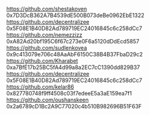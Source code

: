 https://github.com/shestakoven 0x7D3DcB362A7B4539dE500B073deBe0962EbE1322
https://github.com/decentralizee 0x5F08E1B40D82Ad789719EC24016845c6c258dCc7
https://github.com/nemezzizz 0xA82Ad20bf195C6f67c273e0F6a5120dDdEcd5857
https://github.com/sudlenkovea 0x9c413079e706c48AaAbF6150C38B4B37FbaD29c2
https://github.com/Kharabet 0xa7BfE17b25BC5fA4d99a8a2EC7cC1390dd829B37
https://github.com/decentralizee 0x5F08E1B40D82Ad789719EC24016845c6c258dCc7
https://github.com/kelar86 0x827780748f9ff4508c03f7edeeE5a3aE159ea7f1
https://github.com/oushanskeen 0x2a6789cD1Bc2A9C77020c4b510B982696B51F63F
